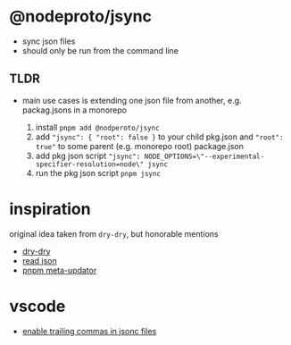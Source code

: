 # @nodeproto/jsync

- sync json files
- should only be run from the command line

## TLDR

- main use cases is extending one json file from another, e.g. packag.jsons in a monorepo

  1. install `pnpm add @nodperoto/jsync`
  2. add `"jsync": { "root": false }` to your child pkg.json and `"root": true"` to some parent (e.g. monorepo root) package.json
  3. add pkg json script `"jsync": NODE_OPTIONS=\"--experimental-specifier-resolution=node\" jsync`
  4. run the pkg json script `pnpm jsync`

# inspiration

original idea taken from `dry-dry`, but honorable mentions

- [dry-dry](https://github.com/Cosium/dry-dry)
- [read json](https://github.com/sindresorhus/read-pkg/blob/main/index.js)
- [pnpm meta-updator](https://github.com/pnpm/meta-updater)

# vscode

- [enable trailing commas in jsonc files](https://github.com/microsoft/vscode/issues/102061)
